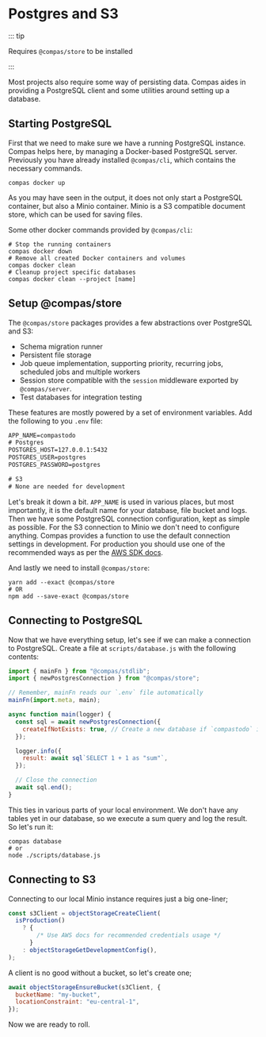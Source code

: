 # Postgres and S3

::: tip

Requires `@compas/store` to be installed

:::

Most projects also require some way of persisting data. Compas aides in
providing a PostgreSQL client and some utilities around setting up a database.

## Starting PostgreSQL

First that we need to make sure we have a running PostgreSQL instance. Compas
helps here, by managing a Docker-based PostgreSQL server. Previously you have
already installed `@compas/cli`, which contains the necessary commands.

```shell
compas docker up
```

As you may have seen in the output, it does not only start a PostgreSQL
container, but also a Minio container. Minio is a S3 compatible document store,
which can be used for saving files.

Some other docker commands provided by `@compas/cli`:

```shell
# Stop the running containers
compas docker down
# Remove all created Docker containers and volumes
compas docker clean
# Cleanup project specific databases
compas docker clean --project [name]
```

## Setup @compas/store

The `@compas/store` packages provides a few abstractions over PostgreSQL and S3:

- Schema migration runner
- Persistent file storage
- Job queue implementation, supporting priority, recurring jobs, scheduled jobs
  and multiple workers
- Session store compatible with the `session` middleware exported by
  `@compas/server`.
- Test databases for integration testing

These features are mostly powered by a set of environment variables. Add the
following to you `.env` file:

```txt
APP_NAME=compastodo
# Postgres
POSTGRES_HOST=127.0.0.1:5432
POSTGRES_USER=postgres
POSTGRES_PASSWORD=postgres

# S3
# None are needed for development
```

Let's break it down a bit. `APP_NAME` is used in various places, but most
importantly, it is the default name for your database, file bucket and logs.
Then we have some PostgreSQL connection configuration, kept as simple as
possible. For the S3 connection to Minio we don't need to configure anything.
Compas provides a function to use the default connection settings in
development. For production you should use one of the recommended ways as per
the
[AWS SDK docs](https://docs.aws.amazon.com/sdk-for-javascript/v3/developer-guide/setting-credentials-node.html).

And lastly we need to install `@compas/store`:

```shell
yarn add --exact @compas/store
# OR
npm add --save-exact @compas/store
```

## Connecting to PostgreSQL

Now that we have everything setup, let's see if we can make a connection to
PostgreSQL. Create a file at `scripts/database.js` with the following contents:

```js
import { mainFn } from "@compas/stdlib";
import { newPostgresConnection } from "@compas/store";

// Remember, mainFn reads our `.env` file automatically
mainFn(import.meta, main);

async function main(logger) {
  const sql = await newPostgresConnection({
    createIfNotExists: true, // Create a new database if `compastodo` is not found
  });

  logger.info({
    result: await sql`SELECT 1 + 1 as "sum"`,
  });

  // Close the connection
  await sql.end();
}
```

This ties in various parts of your local environment. We don't have any tables
yet in our database, so we execute a sum query and log the result. So let's run
it:

```shell
compas database
# or
node ./scripts/database.js
```

## Connecting to S3

Connecting to our local Minio instance requires just a big one-liner;

```js
const s3Client = objectStorageCreateClient(
  isProduction()
    ? {
        /* Use AWS docs for recommended credentials usage */
      }
    : objectStorageGetDevelopmentConfig(),
);
```

A client is no good without a bucket, so let's create one;

```js
await objectStorageEnsureBucket(s3Client, {
  bucketName: "my-bucket",
  locationConstraint: "eu-central-1",
});
```

Now we are ready to roll.
